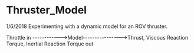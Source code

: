 # Thruster_Model

1/6/2018 Experimenting with a dynamic model for an ROV thruster.

Throttle in ------------>Model---------------->Thrust, Viscous Reaction Torque, Inertial Reaction Torque out
